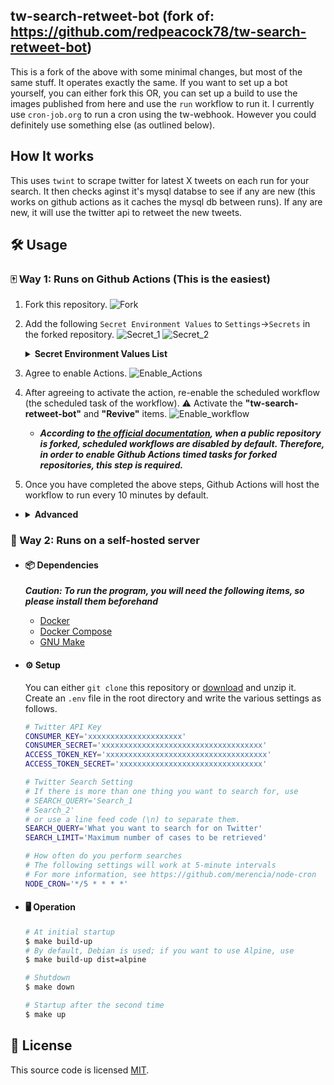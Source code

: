 ## tw-search-retweet-bot (fork of: https://github.com/redpeacock78/tw-search-retweet-bot)

This is a fork of the above with some minimal changes, but most of the same stuff. It operates exactly the same. If you want to set up a bot yourself, you can either fork this OR, you can set up a build to use the images published from here and use the `run` workflow to run it. I currently use `cron-job.org` to run a cron using the tw-webhook. However you could definitely use something else (as outlined below).

## How It works
This uses `twint` to scrape twitter for latest X tweets on each run for your search. It then checks aginst it's mysql databse to see if any are new (this works on github actions as it caches the mysql db between runs). If any are new, it will use the twitter api to retweet the new tweets.
## 🛠 Usage
### 🀄️ Way 1: Runs on Github Actions (This is the easiest)
1. Fork this repository.
![Fork](https://i.imgur.com/4bcu1ws.jpg)
2. Add the following `Secret Environment Values` to `Settings`->`Secrets` in the forked repository.
![Secret_1](https://imgur.com/z1g8Qz4.jpg)
![Secret_2](https://imgur.com/EDHEHwI.jpg)
    <details><summary><b>Secret Environment Values List</b></summary><div>

    |Variable name|Meaning|Default|Required|Notes|
    |:-:|:-:|:-:|:-:|:-:|
    |`CONSUMER_KEY`|Twitter API consumer key|-|Yes||
    |`CONSUMER_SECRET`|Twitter API consumer secret|-|Yes||
    |`ACCESS_TOKEN_KEY`|Twitter API access token key|-|Yes|Use the token obtained after granting `Read and Write` permissions.|
    |`ACCESS_TOKEN_SECRET`|Twitter API access token secret|-|Yes|Same as above.|
    |`SEARCH_QUERY`|What you want to search for on Twitter|-|Yes|Words you want to search for on Twitter (You can use the [`search command`](https://developer.twitter.com/en/docs/twitter-api/v1/rules-and-filtering/search-operators)).|
    |`SEARCH_LIMIT`|Maximum number of cases to be retrieved|100|No|By default, it is set to retrieve 100 items (Due to API limitations, it is not recommended to set a number higher than 100).|
    </div></details>

3. Agree to enable Actions.
![Enable_Actions](https://imgur.com/AnQxsp2.jpg)
4. After agreeing to activate the action, re-enable the scheduled workflow (the scheduled task of the workflow).
  ⚠️ Activate the **"tw-search-retweet-bot"** and **"Revive"** items.
![Enable_workflow](https://imgur.com/GHdlfpA.jpg)
    - ***According to [the official documentation](https://docs.github.com/en/actions/managing-workflow-runs/disabling-and-enabling-a-workflow), when a public repository is forked, scheduled workflows are disabled by default. Therefore, in order to enable Github Actions timed tasks for forked repositories, this step is required.***
5. Once you have completed the above steps, Github Actions will host the workflow to run every 10 minutes by default.
- <details><summary><b>Advanced</b></summary>

  > Github Actions scheduled does not guarantee the time interval at which the operation starts, but rather the time interval at which the queue to start the operation is reserved, so the execution time may vary depending on various factors. Therefore, if you want to run at a more accurate time interval, here is how to deal with it.
  > ```bash
  > # API
  > ## ${owner}: Username
  > ## ${repo}: Repository name
  > https://api.github.com/repos/${owner}/${repo}/dispatches
  >
  > # Headers
  > ## Key: Value
  > ## ${github_token}: The token you obtained
  > Accept: application/vnd.github.everest-preview+json
  > Authorization: token ${github_token}
  >
  > # Request method
  > POST
  > # Request body
  > { "event_type": "tw-webhook" }
  > ```
  > By accessing the API shown above at regular intervals in the way you prefer, you can make them work at precise intervals.
  > We recommend using the following services for this purpose.
  > - [IFTTT](https://ifttt.com/)
  > - [Zapier](https://zapier.com/)
  > - [Power Automate](https://flow.microsoft.com/ja-jp/)
  > - [cron-job.org](https://cron-job.org/en/)
  > - [Zoho Flow](https://www.zoho.com/flow/)
  </details>

### 🎴 Way 2: Runs on a self-hosted server
- #### 📦 Dependencies
  ***Caution: To run the program, you will need the following items, so please install them beforehand***
  - [Docker](https://docs.docker.jp/)
  - [Docker Compose](https://docs.docker.jp/compose/overview.html)
  - [GNU Make](https://www.gnu.org/software/make/)

- #### ⚙ Setup
  You can either `git clone` this repository or [download](https://github.com/redpeacock78/tw-search-retweet-bot/releases/latest) and unzip it.
  Create an `.env` file in the root directory and write the various settings as follows.
  ```bash
  # Twitter API Key
  CONSUMER_KEY='xxxxxxxxxxxxxxxxxxxxx'
  CONSUMER_SECRET='xxxxxxxxxxxxxxxxxxxxxxxxxxxxxxxxxxxx'
  ACCESS_TOKEN_KEY='xxxxxxxxxxxxxxxxxxxxxxxxxxxxxxxxxxxx'
  ACCESS_TOKEN_SECRET='xxxxxxxxxxxxxxxxxxxxxxxxxxxxxxxx'

  # Twitter Search Setting
  # If there is more than one thing you want to search for, use
  # SEARCH_QUERY='Search_1
  # Search_2'
  # or use a line feed code (\n) to separate them.
  SEARCH_QUERY='What you want to search for on Twitter'
  SEARCH_LIMIT='Maximum number of cases to be retrieved'

  # How often do you perform searches
  # The following settings will work at 5-minute intervals
  # For more information, see https://github.com/merencia/node-cron
  NODE_CRON='*/5 * * * *'
  ```

- #### 🖥  Operation
  ```bash
  # At initial startup
  $ make build-up
  # By default, Debian is used; if you want to use Alpine, use
  $ make build-up dist=alpine

  # Shutdown
  $ make down

  # Startup after the second time
  $ make up
  ```

## 🥝 License
This source code is licensed [MIT](https://github.com/nspector/tw-search-retweet-bot/blob/master/LICENCE).